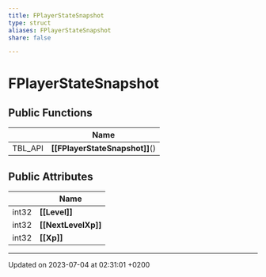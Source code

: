 ```yaml
---
title: FPlayerStateSnapshot
type: struct
aliases: FPlayerStateSnapshot
share: false

---
```


# FPlayerStateSnapshot





## Public Functions

|                | Name           |
| -------------- | -------------- |
| TBL_API | **[[FPlayerStateSnapshot]]**() |

## Public Attributes

|                | Name           |
| -------------- | -------------- |
| int32 | **[[Level]]**  |
| int32 | **[[NextLevelXp]]**  |
| int32 | **[[Xp]]**  |

-------------------------------

Updated on 2023-07-04 at 02:31:01 +0200